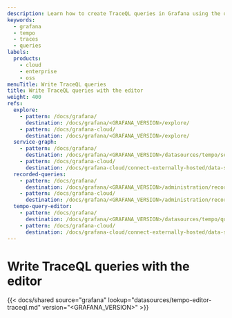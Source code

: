 ```yaml
---
description: Learn how to create TraceQL queries in Grafana using the query editor.
keywords:
  - grafana
  - tempo
  - traces
  - queries
labels:
  products:
    - cloud
    - enterprise
    - oss
menuTitle: Write TraceQL queries
title: Write TraceQL queries with the editor
weight: 400
refs:
  explore:
    - pattern: /docs/grafana/
      destination: /docs/grafana/<GRAFANA_VERSION>/explore/
    - pattern: /docs/grafana-cloud/
      destination: /docs/grafana/<GRAFANA_VERSION>/explore/
  service-graph:
    - pattern: /docs/grafana/
      destination: /docs/grafana/<GRAFANA_VERSION>/datasources/tempo/service-graph/
    - pattern: /docs/grafana-cloud/
      destination: /docs/grafana-cloud/connect-externally-hosted/data-sources/tempo/service-graph/
  recorded-queries:
    - pattern: /docs/grafana/
      destination: /docs/grafana/<GRAFANA_VERSION>/administration/recorded-queries/
    - pattern: /docs/grafana-cloud/
      destination: /docs/grafana/<GRAFANA_VERSION>/administration/recorded-queries/
  tempo-query-editor:
    - pattern: /docs/grafana/
      destination: /docs/grafana/<GRAFANA_VERSION>/datasources/tempo/query-editor/
    - pattern: /docs/grafana-cloud/
      destination: /docs/grafana-cloud/connect-externally-hosted/data-sources/tempo/query-editor/
---
```


# Write TraceQL queries with the editor

[//]: # 'Shared content for the TraceQL query editor'
[//]: # 'This content is located in /docs/sources/shared/datasources/tempo-editor-traceql.md'

{{< docs/shared source="grafana" lookup="datasources/tempo-editor-traceql.md" version="<GRAFANA_VERSION>" >}}
